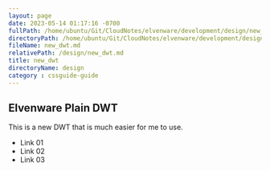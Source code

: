 ```yaml
---
layout: page
date: 2023-05-14 01:17:16 -0700
fullPath: /home/ubuntu/Git/CloudNotes/elvenware/development/design/new_dwt.md
directoryPath: /home/ubuntu/Git/CloudNotes/elvenware/development/design
fileName: new_dwt.md
relativePath: /design/new_dwt.md
title: new_dwt
directoryName: design
category : cssguide-guide
---
```


## Elvenware Plain DWT

This is a new DWT that is much easier for me to use.

*   Link 01
*   Link 02
*   Link 03
